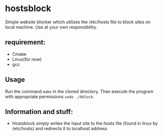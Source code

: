 # hostsblock
Simple website blocker which utilizes the /etc/hosts file to block sites on local machine.
Use at your own responsibility.
## requirement:
* Cmake
* Linux(for now)
* gcc

## Usage
Run the command ```make``` in the cloned directory.
Then execute the program with appropriate permissions ```sudo ./hblock```.


## Information and stuff:

- Hostsblock simply writes the input site to the hosts file (found in linux by /etc/hosts) and redirects it to localhost address

